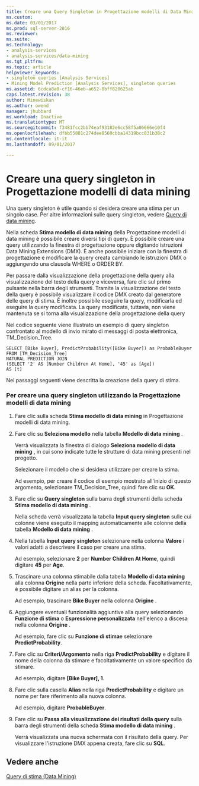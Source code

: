 ```yaml
---
title: Creare una Query Singleton in Progettazione modelli di Data Mining | Documenti Microsoft
ms.custom: 
ms.date: 03/01/2017
ms.prod: sql-server-2016
ms.reviewer: 
ms.suite: 
ms.technology:
- analysis-services
- analysis-services/data-mining
ms.tgt_pltfrm: 
ms.topic: article
helpviewer_keywords:
- singleton queries [Analysis Services]
- Mining Model Prediction [Analysis Services], singleton queries
ms.assetid: 6cdca8a0-cf16-46eb-a652-0bff820625ab
caps.latest.revision: 38
author: Minewiskan
ms.author: owend
manager: jhubbard
ms.workload: Inactive
ms.translationtype: MT
ms.sourcegitcommit: f3481fcc2bb74eaf93182e6cc58f5a06666e10f4
ms.openlocfilehash: dfbb55881c274dee8560cbba14319bcc831b38c2
ms.contentlocale: it-it
ms.lasthandoff: 09/01/2017

---
```

# <a name="create-a-singleton-query-in-the-data-mining-designer"></a>Creare una query singleton in Progettazione modelli di data mining
  Una query singleton è utile quando si desidera creare una stima per un singolo case. Per altre informazioni sulle query singleton, vedere [Query di data mining](../../analysis-services/data-mining/data-mining-queries.md).  
  
 Nella scheda **Stima modello di data mining** della Progettazione modelli di data mining è possibile creare diversi tipi di query. È possibile creare una query utilizzando la finestra di progettazione oppure digitando istruzioni Data Mining Extensions (DMX). È anche possibile iniziare con la finestra di progettazione e modificare la query creata cambiando le istruzioni DMX o aggiungendo una clausola WHERE o ORDER BY.  
  
 Per passare dalla visualizzazione della progettazione della query alla visualizzazione del testo della query e viceversa, fare clic sul primo pulsante nella barra degli strumenti. Tramite la visualizzazione del testo della query è possibile visualizzare il codice DMX creato dal generatore delle query di stima. È inoltre possibile eseguire la query, modificarla ed eseguire la query modificata. La query modificata, tuttavia, non viene mantenuta se si torna alla visualizzazione della progettazione della query  
  
 Nel codice seguente viene illustrato un esempio di query singleton confrontato al modello di invio mirato di messaggi di posta elettronica, TM_Decision_Tree.  
  
```  
SELECT [Bike Buyer], PredictProbability([Bike Buyer]) as ProbableBuyer  
FROM [TM_Decision_Tree]  
NATURAL PREDICTION JOIN  
(SELECT '2' AS [Number Children At Home], '45' as [Age])  
AS [t]  
```  
  
 Nei passaggi seguenti viene descritta la creazione della query di stima.  
  
### <a name="to-create-a-singleton-query-by-using-the-data-mining-designer"></a>Per creare una query singleton utilizzando la Progettazione modelli di data mining  
  
1.  Fare clic sulla scheda **Stima modello di data mining** in Progettazione modelli di data mining.  
  
2.  Fare clic su **Seleziona modello** nella tabella **Modello di data mining** .  
  
     Verrà visualizzata la finestra di dialogo **Seleziona modello di data mining** , in cui sono indicate tutte le strutture di data mining presenti nel progetto.  
  
     Selezionare il modello che si desidera utilizzare per creare la stima.  
  
     Ad esempio, per creare il codice di esempio mostrato all'inizio di questo argomento, selezionare TM_Decision_Tree, quindi fare clic su **OK**.  
  
3.  Fare clic su **Query singleton** sulla barra degli strumenti della scheda **Stima modello di data mining** .  
  
     Nella scheda verrà visualizzata la tabella **Input query singleton** sulle cui colonne viene eseguito il mapping automaticamente alle colonne della tabella **Modello di data mining** .  
  
4.  Nella tabella **Input query singleton** selezionare nella colonna **Valore** i valori adatti a descrivere il caso per creare una stima.  
  
     Ad esempio, selezionare **2** per **Number Children At Home**, quindi digitare **45** per **Age**.  
  
5.  Trascinare una colonna stimabile dalla tabella **Modello di data mining** alla colonna **Origine** nella parte inferiore della scheda. Facoltativamente, è possibile digitare un alias per la colonna.  
  
     Ad esempio, trascinare **Bike Buyer** nella colonna **Origine** .  
  
6.  Aggiungere eventuali funzionalità aggiuntive alla query selezionando **Funzione di stima** o **Espressione personalizzata** nell'elenco a discesa nella colonna **Origine** .  
  
     Ad esempio, fare clic su **Funzione di stima**e selezionare **PredictProbability**.  
  
7.  Fare clic su **Criteri/Argomento** nella riga **PredictProbability** e digitare il nome della colonna da stimare e facoltativamente un valore specifico da stimare.  
  
     Ad esempio, digitare **[Bike Buyer], 1**.  
  
8.  Fare clic sulla casella **Alias** nella riga **PredictProbability** e digitare un nome per fare riferimento alla nuova colonna.  
  
     Ad esempio, digitare **ProbableBuyer**.  
  
9. Fare clic su **Passa alla visualizzazione dei risultati della query** sulla barra degli strumenti della scheda **Stima modello di data mining** .  
  
     Verrà visualizzata una nuova schermata con il risultato della query. Per visualizzare l'istruzione DMX appena creata, fare clic su **SQL**.  
  
## <a name="see-also"></a>Vedere anche  
 [Query di stima &#40;Data Mining&#41;](../../analysis-services/data-mining/prediction-queries-data-mining.md)  
  
  

